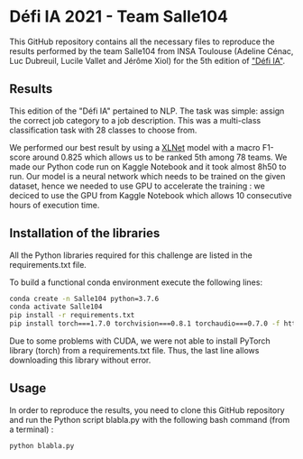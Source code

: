# Défi IA 2021 - Team Salle104 

This GitHub repository contains all the necessary files to reproduce the results performed by the team Salle104 from INSA Toulouse (Adeline Cénac, Luc Dubreuil, Lucile Vallet and Jérôme Xiol) for the 5th edition of ["Défi IA"](https://www.kaggle.com/c/defi-ia-insa-toulouse/overview). 

## Results

This edition of the "Défi IA" pertained to NLP. The task was simple: assign the correct job category to a job description. This was a multi-class classification task with 28 classes to choose from. 

We performed our best result by using a [XLNet](https://huggingface.co/transformers/model_doc/xlnet.html) model with a macro F1-score around 0.825 which allows us to be ranked 5th among 78 teams. We made our Python code run on Kaggle Notebook and it took almost 8h50 to run. Our model is a neural network which needs to be trained on the given dataset, hence we needed to use GPU to accelerate the training : we deciced to use the GPU from Kaggle Notebook which allows 10 consecutive hours of execution time. 

## Installation of the libraries

All the Python libraries required for this challenge are listed in the requirements.txt file.

To build a functional conda environment execute the following lines:

```bash
conda create -n Salle104 python=3.7.6
conda activate Salle104
pip install -r requirements.txt
pip install torch===1.7.0 torchvision===0.8.1 torchaudio===0.7.0 -f https://download.pytorch.org/whl/torch_stable.html
```

Due to some problems with CUDA, we were not able to install PyTorch library (torch) from a requirements.txt file. Thus, the last line allows downloading this library without error. 

## Usage 

In order to reproduce the results, you need to clone this GitHub repository and run the Python script blabla.py with the following bash command (from a terminal) : 

```bash
python blabla.py
```



